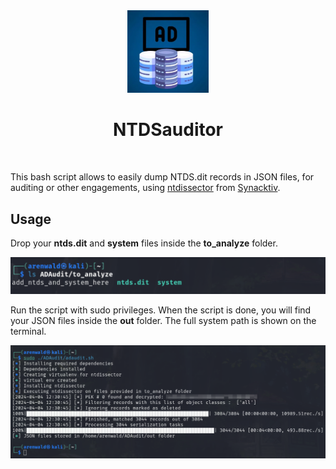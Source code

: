 <div align="center">
  <img width="130px" src="assets/images/icon.png" />
  <h1>NTDSauditor</h1>
  <br/>
</div>

This bash script allows to easily dump NTDS.dit records in JSON files, for auditing or other engagements, using [ntdissector](https://github.com/synacktiv/ntdissector) from [Synacktiv](https://github.com/synacktiv).

## Usage
Drop your **ntds.dit** and **system** files inside the **to_analyze** folder.

![](assets/images/02.png)

Run the script with sudo privileges. When the script is done, you will find your JSON files inside the **out** folder. The full system path is shown on the terminal.

![](assets/images/03.png)